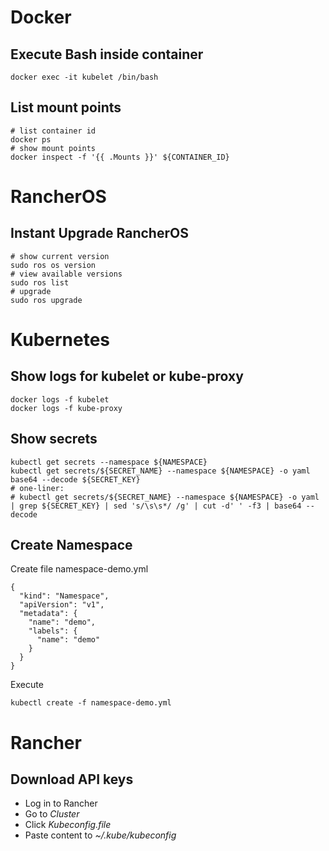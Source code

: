 # Docker
## Execute Bash inside container

	docker exec -it kubelet /bin/bash

## List mount points
  
	# list container id
	docker ps
	# show mount points
	docker inspect -f '{{ .Mounts }}' ${CONTAINER_ID}

# RancherOS
## Instant Upgrade RancherOS

	# show current version
	sudo ros os version
	# view available versions
	sudo ros list
	# upgrade
	sudo ros upgrade
  
# Kubernetes
## Show logs for kubelet or kube-proxy

	docker logs -f kubelet
	docker logs -f kube-proxy
## Show secrets

	kubectl get secrets --namespace ${NAMESPACE}
	kubectl get secrets/${SECRET_NAME} --namespace ${NAMESPACE} -o yaml
	base64 --decode ${SECRET_KEY}
	# one-liner:
	# kubectl get secrets/${SECRET_NAME} --namespace ${NAMESPACE} -o yaml | grep ${SECRET_KEY} | sed 's/\s\s*/ /g' | cut -d' ' -f3 | base64 --decode

## Create Namespace

Create file namespace-demo.yml

	{
	  "kind": "Namespace",
	  "apiVersion": "v1",
	  "metadata": {
	    "name": "demo",
	    "labels": {
	      "name": "demo"
	    }
	  }
	}

Execute

	kubectl create -f namespace-demo.yml
	
# Rancher
## Download API keys
- Log in to Rancher
- Go to *Cluster*
- Click *Kubeconfig.file*
- Paste content to *~/.kube/kubeconfig*
